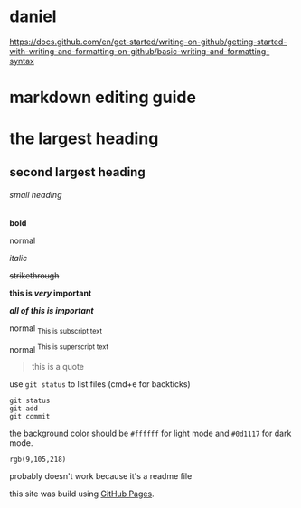 # daniel

https://docs.github.com/en/get-started/writing-on-github/getting-started-with-writing-and-formatting-on-github/basic-writing-and-formatting-syntax

# markdown editing guide

# the largest heading
## second largest heading
###### small heading

**bold**

normal

*italic*

~~strikethrough~~

**this is _very_ important**

***all of this is important***

normal <sub>This is subscript text</sub>

normal <sup>This is superscript text</sup>

>this is a quote

use `git status` to list files (cmd+e for backticks)

```
git status
git add
git commit
```
the background color should be `#ffffff` for light mode and `#0d1117` for dark mode.

`rgb(9,105,218)`

probably doesn't work because it's a readme file

this site was build using [GitHub Pages](https://pages.github.com/).












